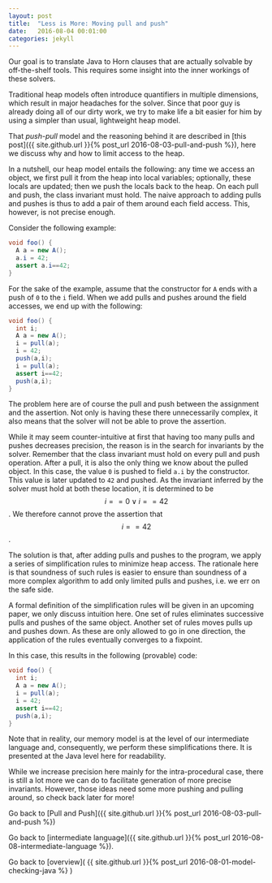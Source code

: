 ```yaml
---
layout: post
title:  "Less is More: Moving pull and push"
date:   2016-08-04 00:01:00
categories: jekyll
---
```


Our goal is to translate Java to Horn clauses that are actually solvable by off-the-shelf tools. This requires some insight into the inner workings of these solvers. 

Traditional heap models often introduce quantifiers in multiple dimensions, which result in major headaches for the solver. Since that poor guy is already doing all of our dirty work, we try to make life a bit easier for him by using a simpler than usual, lightweight heap model. 

That *push-pull* model and the reasoning behind it are described in [this post]({{ site.github.url }}{% post_url 2016-08-03-pull-and-push %}), here we discuss why and how to limit access to the heap.

In a nutshell, our heap model entails the following: any time we access an object, we first pull it from the heap into local variables; optionally, these locals are updated; then we push the locals back to the heap. On each pull and push, the class invariant must hold. The naive approach to adding pulls and pushes is thus to add a pair of them around each field access. This, however, is not precise enough.

Consider the following example:

```java
void foo() {
  A a = new A();
  a.i = 42;
  assert a.i==42;
}
```

For the sake of the example, assume that the constructor for `A` ends with a push of `0` to the `i` field. When we add pulls and pushes around the field accesses, we end up with the following:

```java
void foo() {
  int i;
  A a = new A();
  i = pull(a);
  i = 42;
  push(a,i);
  i = pull(a);
  assert i==42;
  push(a,i);
}
```

The problem here are of course the pull and push between the assignment and the assertion. Not only is having these there unnecessarily complex, it also means that the solver will not be able to prove the assertion. 

While it may seem counter-intuitive at first that having too many pulls and pushes decreases precision, the reason is in the search for invariants by the solver. Remember that the class invariant must hold on every pull and push operation. After a pull, it is also the only thing we know about the pulled object. In this case, the value `0` is pushed to field `a.i` by the constructor. This value is later updated to `42` and pushed. As the invariant inferred by the solver must hold at both these location, it is determined to be $$i==0 \vee i==42$$. We therefore cannot prove the assertion that $$i==42$$.

The solution is that, after adding pulls and pushes to the program, we apply a series of simplification rules to minimize heap access. The rationale here is that soundness of such rules is easier to ensure than soundness of a more complex algorithm to add only limited pulls and pushes, i.e. we err on the safe side.

A formal definition of the simplification rules will be given in an upcoming paper, we only discuss intuition here. One set of rules eliminates successive pulls and pushes of the same object. Another set of rules moves pulls up and pushes down. As these are only allowed to go in one direction, the application of the rules eventually converges to a fixpoint.

In this case, this results in the following (provable) code:

```java
void foo() {
  int i;
  A a = new A();
  i = pull(a);
  i = 42;
  assert i==42;
  push(a,i);
}
```

Note that in reality, our memory model is at the level of our intermediate language and, consequently, we perform these simplifications there. It is presented at the Java level here for readability.

While we increase precision here mainly for the intra-procedural case, there is still a lot more we can do to facilitate generation of more precise invariants. However, those ideas need some more pushing and pulling around, so check back later for more!

Go back to [Pull and Push]({{ site.github.url }}{% post_url 2016-08-03-pull-and-push %})

Go back to [intermediate language]({{ site.github.url }}{% post_url 2016-08-08-intermediate-language %}).

Go back to [overview]( {{ site.github.url }}{% post_url 2016-08-01-model-checking-java %} )
